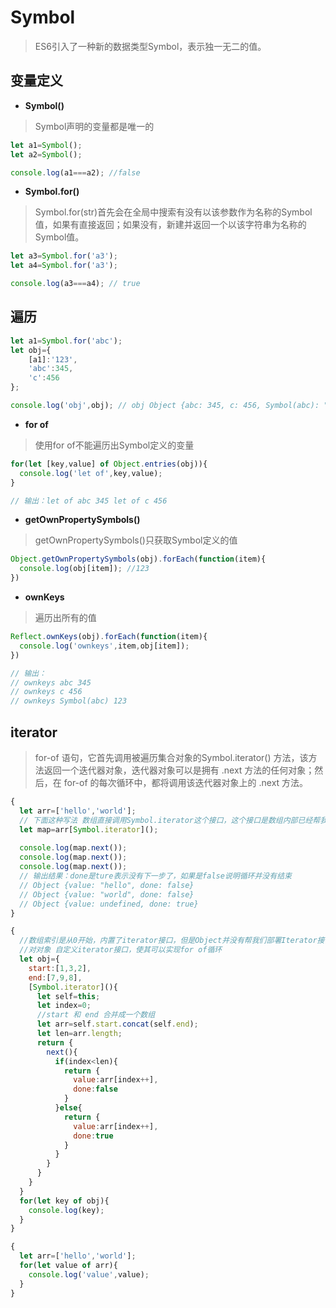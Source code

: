 # Symbol

> ES6引入了一种新的数据类型Symbol，表示独一无二的值。

## 变量定义

- **Symbol()**

> Symbol声明的变量都是唯一的

```js
let a1=Symbol();
let a2=Symbol();

console.log(a1===a2); //false
```

- **Symbol.for()**

> Symbol.for(str)首先会在全局中搜索有没有以该参数作为名称的Symbol值，如果有直接返回；如果没有，新建并返回一个以该字符串为名称的Symbol值。

```js
let a3=Symbol.for('a3');
let a4=Symbol.for('a3');

console.log(a3===a4); // true
```

## 遍历

```js
let a1=Symbol.for('abc');
let obj={
    [a1]:'123',
    'abc':345,
    'c':456
};

console.log('obj',obj); // obj Object {abc: 345, c: 456, Symbol(abc): "123"}
```

- **for of**

> 使用for of不能遍历出Symbol定义的变量

```js
for(let [key,value] of Object.entries(obj)){
  console.log('let of',key,value);
}

// 输出：let of abc 345 let of c 456
```

- **getOwnPropertySymbols()**

> getOwnPropertySymbols()只获取Symbol定义的值

```js
Object.getOwnPropertySymbols(obj).forEach(function(item){
  console.log(obj[item]); //123
})
```

- **ownKeys**

> 遍历出所有的值

```js
Reflect.ownKeys(obj).forEach(function(item){
  console.log('ownkeys',item,obj[item]);
})

// 输出：
// ownkeys abc 345
// ownkeys c 456
// ownkeys Symbol(abc) 123
```

## iterator

> for-of 语句，它首先调用被遍历集合对象的Symbol.iterator() 方法，该方法返回一个迭代器对象，迭代器对象可以是拥有 .next 方法的任何对象；然后，在 for-of 的每次循环中，都将调用该迭代器对象上的 .next 方法。

```javascript
{
  let arr=['hello','world'];
  // 下面这种写法 数组直接调用Symbol.iterator这个接口，这个接口是数组内部已经帮我们实现了的，我们直接调用即可。
  let map=arr[Symbol.iterator]();
  
  console.log(map.next());
  console.log(map.next());
  console.log(map.next());
  // 输出结果：done是ture表示没有下一步了，如果是false说明循环并没有结束
  // Object {value: "hello", done: false}
  // Object {value: "world", done: false}
  // Object {value: undefined, done: true}
}

{
  //数组索引是从0开始，内置了iterator接口，但是Object并没有帮我们部署Iterator接口。
  //对对象 自定义iterator接口，使其可以实现for of循环
  let obj={
    start:[1,3,2],
    end:[7,9,8],
    [Symbol.iterator](){
      let self=this;
      let index=0;
      //start 和 end 合并成一个数组
      let arr=self.start.concat(self.end);
      let len=arr.length;
      return {
        next(){
          if(index<len){
            return {
              value:arr[index++],
              done:false
            }
          }else{
            return {
              value:arr[index++],
              done:true
            }
          }
        }
      }
    }
  }
  for(let key of obj){
    console.log(key);
  }
}

{
  let arr=['hello','world'];
  for(let value of arr){
    console.log('value',value);
  }
}
```